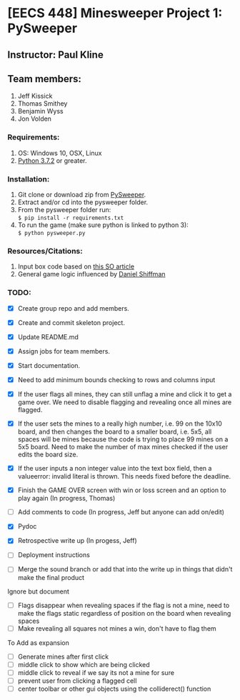 # [EECS 448] Minesweeper Project 1: PySweeper

## Instructor: Paul Kline

## Team members:

1. Jeff Kissick
2. Thomas Smithey
3. Benjamin Wyss
4. Jon Volden

### Requirements:

1. OS: Windows 10, OSX, Linux  
2. [Python 3.7.2](https://www.python.org/downloads/) or greater.

### Installation:

1. Git clone or download zip from [PySweeper](https://github.com/pysweeper/PySweeper.git).
2. Extract and/or cd into the pysweeper folder.
2. From the pysweeper folder run:  
    `$ pip install -r requirements.txt`
3. To run the game (make sure python is linked to python 3):  
    `$ python pysweeper.py`

### Resources/Citations:

1. Input box code based on [this SO article](https://stackoverflow.com/questions/46390231/how-to-create-a-text-input-box-with-pygame/46390412)  
2. General game logic influenced by [Daniel Shiffman](https://www.youtube.com/watch?v=LFU5ZlrR21E&vl=en)

### TODO:

- [x] Create group repo and add members.
- [x] Create and commit skeleton project.
- [X] Update README.md
- [X] Assign jobs for team members.
- [x] Start documentation.
- [x] Need to add minimum bounds checking to rows and columns input
- [x] If the user flags all mines, they can still unflag a mine and click it to get a game over. We need to disable flagging and revealing once all mines are flagged.
- [x] If the user sets the mines to a really high number, i.e. 99 on the 10x10 board, and then changes the board to a smaller board, i.e. 5x5, all spaces will be mines because the code is trying to place 99 mines on a 5x5 board. Need to make the number of max mines checked if the user edits the board size.
- [X] If the user inputs a non integer value into the text box field, then a valueerror: invalid literal is thrown. This needs fixed before the deadline.
- [X] Finish the GAME OVER screen with win or loss screen and an option to play again (In progress, Thomas)
- [ ] Add comments to code (In progress, Jeff but anyone can add on/edit)
- [X] Pydoc
- [X] Retrospective write up (In progess, Jeff)
- [ ] Deployment instructions
- [ ] Merge the sound branch or add that into the write up in things that didn't make the final product


Ignore but document
- [ ] Flags disappear when revealing spaces if the flag is not a mine, need to make the flags static             regardless of position on the board when revealing spaces 
- [ ] Make revealing all squares not mines a win, don't have to flag them

To Add as expansion
- [ ] Generate mines after first click
- [ ] middle click to show which are being clicked
- [ ] middle click to reveal if we say its not a mine for sure
- [ ] prevent user from clicking a flagged cell
- [ ] center toolbar or other gui objects using the colliderect() function